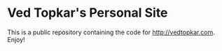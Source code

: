 # Ved Topkar's Personal Site

This is a public repository containing the code for http://vedtopkar.com. Enjoy!
